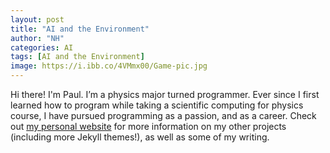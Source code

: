 ```yaml
---
layout: post
title: "AI and the Environment"
author: "NH"
categories: AI
tags: [AI and the Environment]
image: https://i.ibb.co/4VMmx00/Game-pic.jpg
---
```


Hi there! I'm Paul. I’m a physics major turned programmer. Ever since I first learned how to program while taking a scientific computing for physics course, I have pursued programming as a passion, and as a career. Check out [my personal website](https://www.lenpaul.com/) for more information on my other projects (including more Jekyll themes!), as well as some of my writing.
